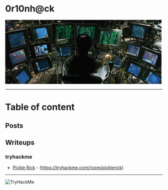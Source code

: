 

# 0r10nh@ck

![project.gif](./img/Ezef.gif)

---

# Table of content

## Posts



## Writeups

### tryhackme 

- [Pickle Rick](./writeup/tryhackme/PickleRick.md) - (https://tryhackme.com/room/picklerick)


---
<img src="https://tryhackme-badges.s3.amazonaws.com/forray.png" alt="TryHackMe">

